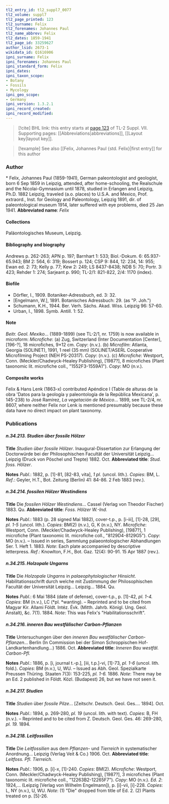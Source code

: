 ```yaml
---
tl2_entry_id: tl2_suppl7_0077
tl2_volume: suppl7
tl2_page_printed: 123
tl2_surname: Felix
tl2_forenames: Johannes Paul
tl2_name_abbrev: Felix
tl2_dates: 1859-1941
tl2_page_id: 33259627
author_lsid: 2673-1
wikidata_id: Q1616906
ipni_surname: Felix
ipni_forenames: Johannes Paul
ipni_standard_form: Felix
ipni_dates: 
ipni_taxon_scope: 
- Botany
- Fossils
- Mycology
ipni_geo_scope: 
- Germany
ipni_version: 1.3.2.1
ipni_record_created: 
ipni_record_modified:
---
```



> [!cite] BHL link: this entry starts at [page 123](https://www.biodiversitylibrary.org/page/33259627) of TL-2 Suppl. VII.
> Supporting pages: [[Abbreviations|abbreviations]], [[Layout key|layout key]].

> [!example] See also [[Felix, Johannes Paul {std. Felix}|first entry]] for this author

### Author

\* Felix, Johannes Paul (1859-1941), German paleontologist and geologist, born 6 Sep 1859 in Leipzig, attended, after home-schooling, the Realschule and the Nicolai-Gymnasium until 1878, studied in Erlangen and Leipzig, Ph.D. 1882 Leipzig, traveled (a.o. places) to U.S.A. and Mexico, Prof. extraord., Inst. for Geology and Paleontology, Leipzig 1891, dir. of paleontological museum 1914, later suffered with eye problems, died 25 Jan 1941. 
**Abbreviated name**: *Felix*

#### Collections

Paläontologisches Museum, Leipzig.

#### Bibliography and biography

Andrews p. 262-263; APN p. 197; Barnhart 1: 533; Biol.-Dokum. 6: 65.937-65.943; BM 2: 564, 6: 319; Bossert p. 124; CSP 9: 844, 12: 234, 14: 955; Ewan ed. 2: 73; Kelly p. 77; Kew 2: 249; LS 8437-8438; NDB 5: 70; Portr. 3: 423; Rehder 1: 274; Sarjeant p. 990; TL-2/1: 821-822, 2/4: 1170 (index).

#### Biofile

- Dörfler, I., 1909. Botaniker-Adressbuch, ed. 3: 32.
- \[Engelmann, W.\], 1891. Botanisches Adressbuch: 29. (as "P. Joh.")
- Schumann, K.H., 1944. Ber. Verh. Sächs. Akad. Wiss. Leipzig 96: 57-60.
- Urban, I., 1898. Symb. Antill. 1: 52.

#### Note

*Beitr. Geol. Mexiko*... (1889-1899) (see TL-2/1, nr. 1759) is now available in microform:
*Microfiche*: (a) Zug, Switzerland (Inter Documentation \[Center\], \[196-?\], 18 microfiches, 9×12 cm. *Copy*: (n.v.). (b) *Microfilm*: Atlanta, Georgia (SOLINET), 1991, 1 reel (35 mm) (SOLINET/ASERL Cooperative Microfilming Project (NEH PS-20317). *Copy*: (n.v.).
(c) *Microfiche*: Westport, Conn. (Meckler/Chadwyck-Healey Publishing), \[1987?\], 8 microfiches (Plant taxonomic lit. microfiche coll., "1552F3-1559A1"). *Copy*: MO (n.v.).

#### Composite works

Felix & Hans Lenk (1863-x) contributed Apéndice I (Table de alturas de la obra 'Datos para la geología y paleontología de la República Mexicana', p. 145-238) to José Ramírez, *La vegetación de México*... 1899, see TL-2/4, nr. 8607, where neither Felix nor Lenk is mentioned presumably because these data have no direct impact on plant taxonomy.

### Publications

##### n.34.213. Studien über fossile Hölzer

**Title**
*Studien über fossile Hölzer*. Inaugural-Dissertation zur Erlangung der Doctorwürde bei der Philosophischen Facultät der Universität Leipzig... Leipzig (Druck von Pöschel und Trepte) 1882. Oct.
**Abbreviated title**: *Stud. foss. Hölzer*.

**Notes**
*Publ*.: 1882, p. \[1\]-81, \[82-83, vita\], *1 pl*. (uncol. lith.). *Copies*: BM, L.
*Ref*.: Geyler, H.T., Bot. Zeitung (Berlin) 41: 84-86. 2 Feb 1883 (rev.).

##### n.34.214. fossilen Hölzer Westindiens

**Title**
Die *fossilen Hölzer Westindiens*... Cassel (Verlag von Theodor Fischer) 1883. Qu.
**Abbreviated title**: *Foss. Hölzer W.-Ind.*

**Notes**
*Publ*.: 1883 (p. 28 signed Mai 1882), cover-t.p., p. \[i-iii\], \[1\]-28, \[29\], *pl. 1-5* (uncol. lith.).
*Copies*: BM(2) (n.v.), G, K (n.v.), NY. *Microfiche*: Westport, Conn. (Meckler/Chadwyck-Healey Publishing), \[1987?\], 1 microfiche (Plant taxonomic lit. microfiche coll., "8129D4-8129G5"). *Copy*: MO (n.v.). – Issued in series, Sammlung palaeontologischer Abhandlungen Ser. 1. Heft 1. 1883.
*Note*: Each plate accompanied by descriptive letterpress.
*Ref*.: Knowlton, F.H., Bot. Gaz. 12(4): 90-91. 15 Apr 1887 (rev.).

##### n.34.215. Holzopale Ungarns

**Title**
Die *Holzopale Ungarns* in *palaeophytologischer Hinsicht*. Habilitationsschrift durch welche mit Zustimmung der Philosophischen Facultät der Universität Leipzig... Leipzig... 1884. Qu.

**Notes**
*Publ*.: 6 Mai 1884 (date of defense), cover-t.p., p. \[1\]-42, *pl. 1-4. Copies*: BM (n.v.), LC (*pl. *wanting). – Reprinted and to be cited from Magyar Kir. Allami Földt. Intéz. Évk. (Mitth. Jahrb. Königl. Ung. Geol. Anstalt), &c. 7(1). 1884.
*Note*: This was Felix's "Habilitationsschrift".

##### n.34.216. inneren Bau westfälischer Carbon-Pflanzen

**Title**
Untersuchungen über den *inneren Bau westfälischer Carbon-Pflanzen*... Berlin (In Commission bei der Simon Schroppischen Hof-Landkartenhandlung...) 1886. Oct.
**Abbreviated title**: *Inneren Bau westfäl. Carbon-Pfl.*

**Notes**
*Publ*.: 1886, p. \[i, journal t.-p.\], \[iii, t.p.\]-vi, \[1\]-73, *pl. 1-6* (uncol. lith. fold.). *Copies*: BM (n.v.), U, WU. – Issued as Abh. Geol. Spezialkarte Preussen Thüring. Staaten 7(3): 153-225, *pl. 1-6.* 1886.
*Note*: There may be an Ed. 2 published in Földt. Közl. (Budapest) 26, but we have not seen it.

##### n.34.217. Studien

**Title**
*Studien* über *fossile Pilze*... \[Zeitschr. Deutsch. Geol. Ges.... 1894\]. Oct.

**Notes**
*Publ*.: 1894, p. 269-280, *pl. 19* (uncol. lith. with text). *Copies*: B, FH (n.v.). – Reprinted and to be cited from Z. Deutsch. Geol. Ges. 46: 269-280, *pl. 19.* 1894.

##### n.34.218. Leitfossilien

**Title**
Die *Leitfossilien* aus dem *Pflanzen*- und *Tierreich* in systematischer Anordnung... Leipzig (Verlag Veit & Co.) 1906. Oct.
**Abbreviated title**: *Leitfoss. Pfl. Tierreich*.

**Notes**
*Publ*.: 1906, p. \[i\]-x, \[1\]-240. *Copies*: BM(2). *Microfiche*: Westport, Conn. (Meckler/Chadwyck-Healey Publishing), \[1987?\], 3 microfiches (Plant taxonomic lit. microfiche coll., "12263B2-12265F7"). *Copy*: MO (n.v.).
*Ed. 2*: 1924,... (Leipzig \[Verlag von Wilhelm Engelmann\]), p. \[i\]-vii, \[i\]-228. *Copies*: L, NY (n.v.), U, WU.
*Note*: (1) "Die" dropped from title of Ed. 2. (2) Plants treated on p. \[5\]-26.

